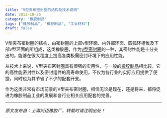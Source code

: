 ```yaml
---
title: "V型夹布密封圈的结构及技术说明"
date: 2012-10-26
category: "橡胶制品"
tags: ["橡胶制品", "橡胶制品", "工业材料"]
draft: false
---
```


V型夹布密封圈的结构，由密封圈的上部v型环面、内外部环面、圆弧环槽惟及下部v型环面的所组成，这类橡胶圈，作为[v型密封圈](http://www.smpolymer.com/)的一种，其密封性能是十分突出的，能够在很大程度上提高各类极需密封环境下的应用性能。

从技术上来说，V型夹布密封圈具有很强的实用性，与一般的[橡胶制品](http://www.smpolymer.com/xiangjiaozhipin/)相比较，它的高性能密封性以及密封组件的高寿命使用，不仅为各行业的实际应用提供了便捷，同时也为其节省了不少的配套开支。

作为这类非常有市场前景的V型夹布密封圈，相信无论是现在，还是将来，都将促进为橡胶制品工业的发展和各行业相关应用配套的完善。

---

*原文发布自：上海尚迈橡胶厂，转载时请注明出处！*
